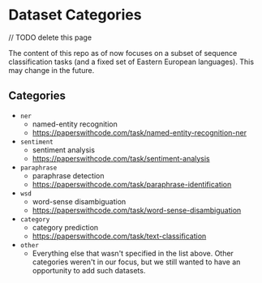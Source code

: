 # Dataset Categories

// TODO delete this page

The content of this repo as of now focuses on a subset of sequence classification tasks (and a fixed set of Eastern
European languages). This may change in the future.

## Categories

- `ner`
    - named-entity recognition
    - https://paperswithcode.com/task/named-entity-recognition-ner
- `sentiment`
    - sentiment analysis
    - https://paperswithcode.com/task/sentiment-analysis
- `paraphrase`
    - paraphrase detection
    - https://paperswithcode.com/task/paraphrase-identification
- `wsd`
    - word-sense disambiguation
    - https://paperswithcode.com/task/word-sense-disambiguation
- `category`
    - category prediction
    - https://paperswithcode.com/task/text-classification
- `other`
    - Everything else that wasn't specified in the list above. Other categories weren't in our focus, but we still
      wanted to have an opportunity to add such datasets.

